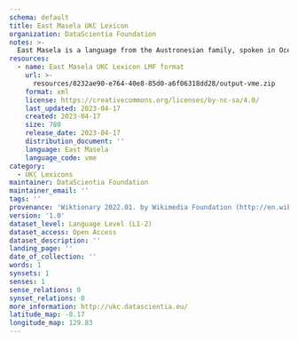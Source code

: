 ```yaml
---
schema: default
title: East Masela UKC Lexicon
organization: DataScientia Foundation
notes: >-
  East Masela is a language from the Austronesian family, spoken in Oceania. The UKC Lexicon of East Masela is represented as a lexico-semantic network. It consists of words, word senses, synsets, as well as sense-level and synset-level relationships.
resources:
  - name: East Masela UKC Lexicon LMF format
    url: >-
      resources/8232ae90-e764-40e8-85d0-a6f06318dd28/output-vme.zip
    format: xml
    license: https://creativecommons.org/licenses/by-nc-sa/4.0/
    last_updated: 2023-04-17
    created: 2023-04-17
    size: 780
    release_date: 2023-04-17
    distribution_document: ''
    language: East Masela
    language_code: vme
category:
  - UKC Lexicons
maintainer: DataScientia Foundation
maintainer_email: ''
tags: ''
provenance: 'Wiktionary 2022.01. by Wikimedia Foundation (http://en.wiktionary.org); Princeton WordNet 2.1 by Princeton University (https://wordnet.princeton.edu)'
version: '1.0'
dataset_level: Language Level (L1-2)
dataset_access: Open Access
dataset_description: ''
landing_page: ''
date_of_collection: ''
words: 1
synsets: 1
senses: 1
sense_relations: 0
synset_relations: 0
more_information: http://ukc.datascientia.eu/
latitude_map: -8.17
longitude_map: 129.83
---
```

